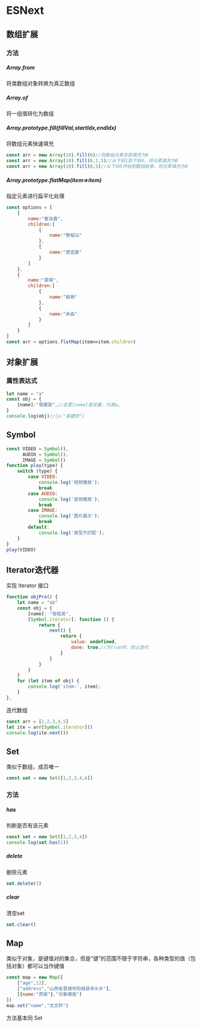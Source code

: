 # ESNext

## 数组扩展

### 方法

##### Array.from

将类数组对象转换为真正数组



##### Array.of

将一组值转化为数组



##### Array.prototype.fill(fillVal,startIdx,endIdx)

将数组元素快速填充

```js
const arr = new Array(10).fill(0)//将数组元素全部填充为0
const arr = new Array(10).fill(0,1,5)//从下标1到下标4，将元素填充为0
const arr = new Array(10).fill(0,5)//从下标5开始到数组结束，将元素填充为0
```



##### Array.prototype.flatMap(item=>item)

指定元素进行扁平化处理

```js
const options = [
    {
        name:"崔汝鑫",
        children:[
            {
                name:"黎榕汕"
            },
            {
                name:"唐宜豪"
            }
        ]
    },
    {
        name:"龚萌",
        children:[
            {
                name:"姚艳"
            },
            {
                name:"余淼"
            }
        ]
    }
]
const arr = options.flatMap(item=>item.children)
```





## 对象扩展

### 属性表达式

```js
let name = "a"
const obj = {
    [name]:"易建政",//这里[name]是变量，代表a。
}
console.log(obj)//{a:"易建政"}
```



## Symbol

```js
const VIDEO = Symbol(),
      AUDIO = Symbol(),
      IMAGE = Symbol()
function play(type) {
    switch (type) {
        case VIDEO:
            console.log('视频播放');
            break
        case AUDIO:
            console.log('音频播放');
            break
        case IMAGE:
            console.log('图片展示');
            break
        default:
            console.log('类型不匹配');
    }
}
play(VIDEO)
```



## Iterator迭代器

实现 Iterator 接口

```js
function objPro() {
    let name = "ab"
    const obj = {
        [name]: "邹桂英",
        [Symbol.iterator]: function () {
            return {
                next() {
                    return {
                        value: undefined,
                        done: true,//为true时，终止迭代
                    }
                }
            }
        }
    }
    for (let item of obj) {
        console.log('item:', item);
    }
},
```

迭代数组

```js
const arr = [1,2,3,4,5]
let ite = arr[Symbol.iterator]()
console.log(ite.next())
```



## Set

类似于数组，成员唯一

```js
const set = new Set([1,2,3,4,6])
```

### 方法

##### has

判断是否有该元素

```js
const set = new Set([1,2,3,4])
console.log(set.has(1))
```

##### delete

删除元素

```js
set.delete(3)
```

##### clear

清空set

```js
set.clear()
```





## Map

类似于对象，是键值对的集合，但是“键”的范围不限于字符串，各种类型的值（包括对象）都可以当作键值

```js
const map = new Map([
    ["age",12],
    ["address","山西省晋城市阳城县寺头乡"],
    [{name:"贾甜"},"对象键值"]
])
map.set("name","文文轩")
```

方法基本同 Set


